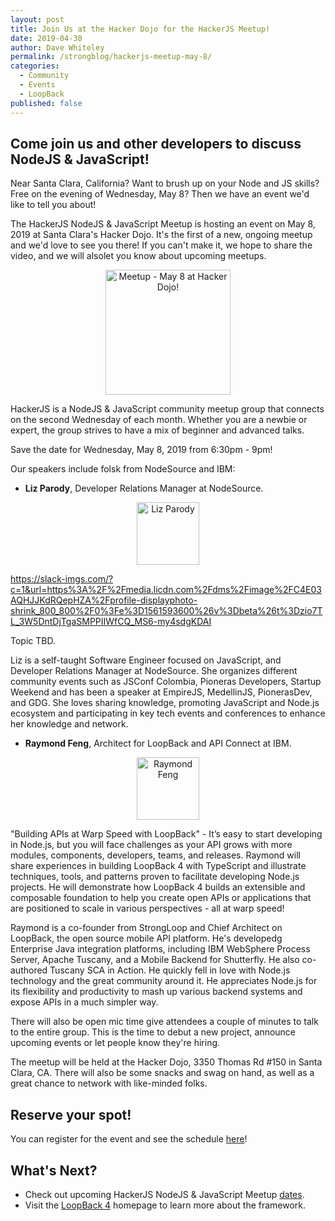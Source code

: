 ```yaml
---
layout: post
title: Join Us at the Hacker Dojo for the HackerJS Meetup!
date: 2019-04-30
author: Dave Whiteley
permalink: /strongblog/hackerjs-meetup-may-8/
categories:
  - Community
  - Events
  - LoopBack
published: false
---
```


## Come join us and other developers to discuss NodeJS & JavaScript!

Near Santa Clara, California? Want to brush up on your Node and JS skills? Free on the evening of Wednesday, May 8? Then we have an event we'd like to tell you about!

The HackerJS NodeJS & JavaScript Meetup is hosting an event on May 8, 2019 at Santa Clara's Hacker Dojo. It's the first of a new, ongoing meetup and we'd love to see you there! If you can't make it, we hope to share the video, and we will alsolet you know about upcoming meetups.

<!--more-->
<p align="center"> 
<img src="https://strongloop.com/blog-assets/2019/05/Meetup-may-8-hackerdojo.png" alt="Meetup - May 8 at Hacker Dojo!" style="width: 200px"/>
</p>

HackerJS is a NodeJS & JavaScript community meetup group that connects on the second Wednesday of each month. Whether you are a newbie or expert, the group strives to have a mix of beginner and advanced talks.

Save the date for Wednesday, May 8, 2019 from 6:30pm - 9pm!

Our speakers include folsk from NodeSource and IBM:

- **Liz Parody**, Developer Relations Manager at NodeSource.

<p align="center"> 
<img src="https://strongloop.com/blog-assets/2019/05/liz.png" alt="Liz Parody" style="width: 100px"/>
</p>

https://slack-imgs.com/?c=1&url=https%3A%2F%2Fmedia.licdn.com%2Fdms%2Fimage%2FC4E03AQHJJKdRQepHZA%2Fprofile-displayphoto-shrink_800_800%2F0%3Fe%3D1561593600%26v%3Dbeta%26t%3Dzio7TL_3W5DntDjTgaSMPPIIWfCQ_MS6-my4sdgKDAI

Topic TBD.

Liz is a self-taught Software Engineer focused on JavaScript, and Developer Relations Manager at NodeSource. She organizes different community events such as JSConf Colombia, Pioneras Developers, Startup Weekend and has been a speaker at EmpireJS, MedellinJS, PionerasDev, and GDG. She loves sharing knowledge, promoting JavaScript and Node.js ecosystem and participating in key tech events and conferences to enhance her knowledge and network.

- **Raymond Feng**, Architect for LoopBack and API Connect at IBM.

<p align="center"> 
<img src="https://strongloop.com/blog-assets/2019/05/raymond.png" alt="Raymond Feng" style="width: 100px"/>
</p>

"Building APIs at Warp Speed with LoopBack" - It’s easy to start developing in Node.js, but you will face challenges as your API grows with more modules, components, developers, teams, and releases. Raymond will share experiences in building LoopBack 4 with TypeScript and illustrate techniques, tools, and patterns proven to facilitate developing Node.js projects. He will demonstrate how LoopBack 4 builds an extensible and composable foundation to help you create open APIs or applications that are positioned to scale in various perspectives - all at warp speed!

Raymond is a co-founder from StrongLoop and Chief Architect on LoopBack, the open source mobile API platform. He's developedg Enterprise Java integration platforms, including IBM WebSphere Process Server, Apache Tuscany, and a Mobile Backend for Shutterfly. He also co-authored Tuscany SCA in Action. He quickly fell in love with Node.js technology and the great community around it. He appreciates Node.js for its flexibility and productivity to mash up various backend systems and expose APIs in a much simpler way. 

There will also be open mic time give attendees a couple of minutes to talk to the entire group. This is the time to debut a new project, announce upcoming events or let people know they're hiring.

The meetup will be held at the Hacker Dojo, 3350 Thomas Rd #150 in Santa Clara, CA. There will also be some snacks and swag on hand, as well as a great chance to network with like-minded folks. 

## Reserve your spot!

You can register for the event and see the schedule [here](https://www.meetup.com/HackerJS/events/260257127/?rv=ea2_v2)!

## What's Next?

- Check out upcoming HackerJS NodeJS & JavaScript Meetup [dates](https://www.meetup.com/HackerJS/).
- Visit the [LoopBack 4](http://v4.loopback.io/) homepage to learn more about the framework. 
